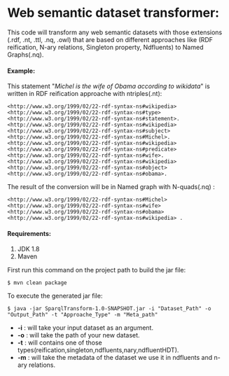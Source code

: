 # Web semantic dataset transformer:
This code will transform any web semantic datasets with those extensions (.rdf, .nt, .ttl, .nq, .owl) that are based on different approaches like (RDF reification, N-ary relations, Singleton property, Ndfluents) to Named Graphs(.nq).
#### Example:
This statement "*Michel is the wife of Obama according to wikidata*" is written in RDF reification approache with ntriples(.nt):
```
<http://www.w3.org/1999/02/22-rdf-syntax-ns#wikipedia> <http://www.w3.org/1999/02/22-rdf-syntax-ns#type> <http://www.w3.org/1999/02/22-rdf-syntax-ns#statement>.
<http://www.w3.org/1999/02/22-rdf-syntax-ns#wikipedia> <http://www.w3.org/1999/02/22-rdf-syntax-ns#subject> <http://www.w3.org/1999/02/22-rdf-syntax-ns#Michel>.
<http://www.w3.org/1999/02/22-rdf-syntax-ns#wikipedia> <http://www.w3.org/1999/02/22-rdf-syntax-ns#predicate> <http://www.w3.org/1999/02/22-rdf-syntax-ns#wife>.
<http://www.w3.org/1999/02/22-rdf-syntax-ns#wikipedia> <http://www.w3.org/1999/02/22-rdf-syntax-ns#object> <http://www.w3.org/1999/02/22-rdf-syntax-ns#obama>.
```
The result of the conversion will be in Named graph with N-quads(.nq) :
```
<http://www.w3.org/1999/02/22-rdf-syntax-ns#Michel> <http://www.w3.org/1999/02/22-rdf-syntax-ns#wife> <http://www.w3.org/1999/02/22-rdf-syntax-ns#obama> <http://www.w3.org/1999/02/22-rdf-syntax-ns#wikipedia> .
```


#### Requirements:
1. JDK 1.8
2. Maven

First run this command on the project path to build the jar file:
```
$ mvn clean package
````

To execute the generated jar file:
```
$ java -jar SparqlTransform-1.0-SNAPSHOT.jar -i "Dataset_Path" -o "Output_Path" -t "Approache_Type" -m "Meta_path"
```
- **-i** : will take your input dataset as an argument.
- **-o** : will take the path of your new dataset.
- **-t** : will contains one of those types(reification,singleton,ndfluents,nary,ndfluentHDT).
- **-m** : will take the metadata of the dataset we use it in ndfluents and n-ary relations.